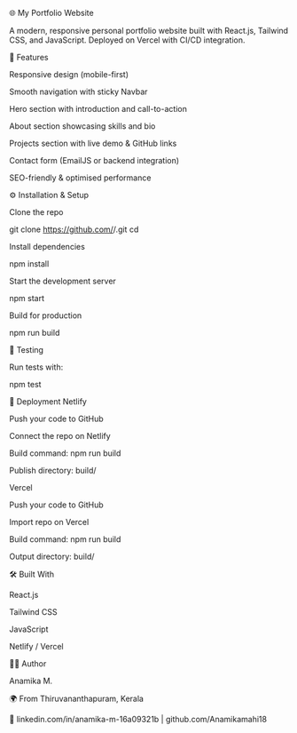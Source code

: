 🌐 My Portfolio Website

A modern, responsive personal portfolio website built with React.js, Tailwind CSS, and JavaScript.
Deployed on Vercel with CI/CD integration.

🚀 Features

Responsive design (mobile-first)

Smooth navigation with sticky Navbar

Hero section with introduction and call-to-action

About section showcasing skills and bio

Projects section with live demo & GitHub links

Contact form (EmailJS or backend integration)

SEO-friendly & optimised performance


⚙️ Installation & Setup

Clone the repo

git clone https://github.com/<your-username>/<repo-name>.git
cd <repo-name>


Install dependencies

npm install


Start the development server

npm start


Build for production

npm run build

🧪 Testing

Run tests with:

npm test

🚀 Deployment
Netlify

Push your code to GitHub

Connect the repo on Netlify

Build command: npm run build

Publish directory: build/

Vercel

Push your code to GitHub

Import repo on Vercel

Build command: npm run build

Output directory: build/


🛠️ Built With

React.js

Tailwind CSS

JavaScript

Netlify
 / Vercel

👩‍💻 Author

Anamika M.

🌍 From Thiruvananthapuram, Kerala


🔗 linkedin.com/in/anamika-m-16a09321b 
 | github.com/Anamikamahi18  
